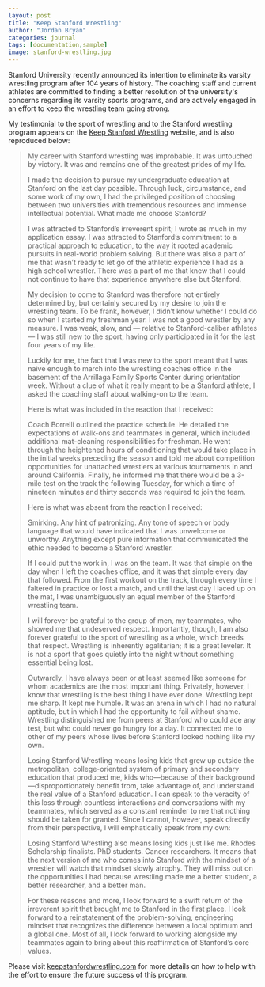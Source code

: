 ```yaml
---
layout: post
title: "Keep Stanford Wrestling"
author: "Jordan Bryan"
categories: journal
tags: [documentation,sample]
image: stanford-wrestling.jpg
---
```



Stanford University recently announced its intention to eliminate its varsity wrestling program after 104 years of history. The coaching staff and current athletes are committed to finding a better resolution of the university's concerns regarding its varsity sports programs, and are actively engaged in an effort to keep the wrestling team going strong.

My testimonial to the sport of wrestling and to the Stanford wrestling program appears on the [Keep Stanford Wrestling](https://www.keepstanfordwrestling.com) website, and is also reproduced below:

> My career with Stanford wrestling was improbable. It was untouched by victory. It was and remains one of the greatest prides of my life.
>
> I made the decision to pursue my undergraduate education at Stanford on the last day possible. Through luck, circumstance, and some work of my own, I had the privileged position of choosing between two universities with tremendous resources and immense intellectual potential. What made me choose Stanford?
>
> I was attracted to Stanford’s irreverent spirit; I wrote as much in my application essay. I was attracted to Stanford’s commitment to a practical approach to education, to the way it rooted academic pursuits in real-world problem solving. But there was also a part of me that wasn’t ready to let go of the athletic experience I had as a high school wrestler. There was a part of me that knew that I could not continue to have that experience anywhere else but Stanford.
>
> My decision to come to Stanford was therefore not entirely determined by, but certainly secured by my desire to join the wrestling team. To be frank, however, I didn’t know whether I could do so when I started my freshman year. I was not a good wrestler by any measure. I was weak, slow, and — relative to Stanford-caliber athletes — I was still new to the sport, having only participated in it for the last four years of my life. 
>
> Luckily for me, the fact that I was new to the sport meant that I was naive enough to march into the wrestling coaches office in the basement of the Arrillaga Family Sports Center during orientation week. Without a clue of what it really meant to be a Stanford athlete, I asked the coaching staff about walking-on to the team. 
>
> Here is what was included in the reaction that I received:
>
> Coach Borrelli outlined the practice schedule. He detailed the expectations of walk-ons and teammates in general, which included additional mat-cleaning responsibilities for freshman. He went through the heightened hours of conditioning that would take place in the initial weeks preceding the season and told me about competition opportunities for unattached wrestlers at various tournaments in and around California. Finally, he informed me that there would be a 3-mile test on the track the following Tuesday, for which a time of nineteen minutes and thirty seconds was required to join the team. 
>
> Here is what was absent from the reaction I received:
>
> Smirking. Any hint of patronizing. Any tone of speech or body language that would have indicated that I was unwelcome or unworthy. Anything except pure information that communicated the ethic needed to become a Stanford wrestler.
>
> If I could put the work in, I was on the team. It was that simple on the day when I left the coaches office, and it was that simple every day that followed. From the first workout on the track, through every time I faltered in practice or lost a match, and until the last day I laced up on the mat, I was unambiguously an equal member of the Stanford wrestling team. 
>
> I will forever be grateful to the group of men, my teammates, who showed me that undeserved respect. Importantly, though, I am also forever grateful to the sport of wrestling as a whole, which breeds that respect. Wrestling is inherently egalitarian; it is a great leveler. It is not a sport that goes quietly into the night without something essential being lost.
>
> Outwardly, I have always been or at least seemed like someone for whom academics are the most important thing. Privately, however, I know that wrestling is the best thing I have ever done. Wrestling kept me sharp. It kept me humble. It was an arena in which I had no natural aptitude, but in which I had the opportunity to fail without shame. Wrestling distinguished me from peers at Stanford who could ace any test, but who could never go hungry for a day. It connected me to other of my peers whose lives before Stanford looked nothing like my own.
>
> Losing Stanford Wrestling means losing kids that grew up outside the metropolitan, college-oriented system of primary and secondary education that produced me, kids who—because of their background—disproportionately benefit from, take advantage of, and understand the real value of a Stanford education. I can speak to the veracity of this loss through countless interactions and conversations with my teammates, which served as a constant reminder to me that nothing should be taken for granted. Since I cannot, however, speak directly from their perspective, I will emphatically speak from my own:
>
> Losing Stanford Wrestling also means losing kids just like me. Rhodes Scholarship finalists. PhD students. Cancer researchers. It means that the next version of me who comes into Stanford with the mindset of a wrestler will watch that mindset slowly atrophy. They will miss out on the opportunities I had because wrestling made me a better student, a better researcher, and a better man.
>
> For these reasons and more, I look forward to a swift return of the irreverent spirit that brought me to Stanford in the first place. I look forward to a reinstatement of the problem-solving, engineering mindset that recognizes the difference between a local optimum and a global one. Most of all, I look forward to working alongside my teammates again to bring about this reaffirmation of Stanford’s core values.

Please visit [keepstanfordwrestling.com](https://www.keepstanfordwrestling.com) for more details on how to help with the effort to ensure the future success of this program.